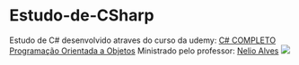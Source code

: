 # Estudo-de-CSharp
Estudo de C#  desenvolvido atraves do curso da udemy: <a href = "https://www.udemy.com/course/programacao-orientada-a-objetos-csharp/">C# COMPLETO Programação Orientada a Objetos</a> 
Ministrado pelo professor: <a href = "https://www.youtube.com/c/DevSuperior/featured">Nelio Alves</a>
<img src = "[https://img2.gratispng.com/20180328/dcw/kisspng-net-framework-c-net-core-software-framework-mon-studio-5abb543b9c9cc0.0743300915222262356415.jpg](https://growiz.com.br/wp-content/uploads/2020/08/kisspng-c-programming-language-logo-microsoft-visual-stud-atlas-portfolio-5b899192d7c600.1628571115357423548838.png)">
